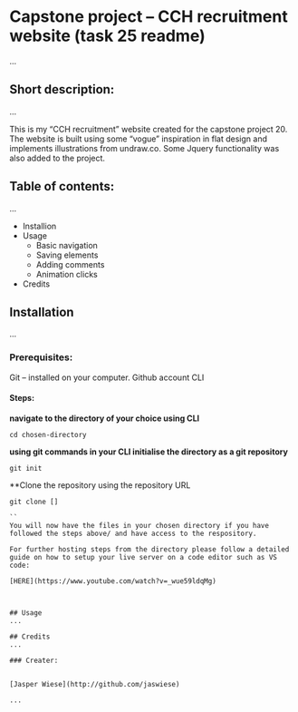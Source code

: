 # Capstone project – CCH recruitment website (task 25 readme) 

...

## Short description: 
...

This is my “CCH recruitment” website created for the capstone project 20. The website is built using some “vogue” inspiration in flat design and implements illustrations from undraw.co. Some Jquery functionality was also added to the project.

## Table of contents:
...

* Installion 
* Usage
  * Basic navigation
  * Saving elements
  * Adding comments
  * Animation clicks
* Credits

## Installation
...

 ### Prerequisites:
  Git – installed on your computer. 
  Github account 
  CLI 
  
  #### Steps: 
  
  **navigate to the directory of your choice using CLI** 
  
  ```
  cd chosen-directory
  
  ```
  **using git commands in your CLI initialise the directory as a git repository**
  
  ```
  git init
  
  ```
  
  **Clone the repository using the repository URL 
  
  ```
  git clone []
  
  ``
  You will now have the files in your chosen directory if you have followed the steps above/ and have access to the respository.
  
  For further hosting steps from the directory please follow a detailed guide on how to setup your live server on a code editor such as VS code:
  
  [HERE](https://www.youtube.com/watch?v=_wue59ldqMg)
  


## Usage
...

## Credits
...

### Creater:


[Jasper Wiese](http://github.com/jaswiese)

...
